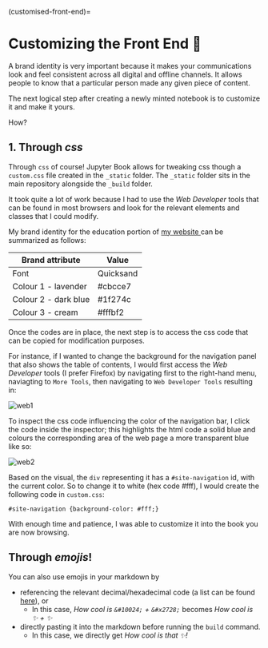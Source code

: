 (customised-front-end)=
# Customizing the Front End 🌼

A brand identity is very important because it makes
your communications look and feel consistent across
all digital and offline channels. It allows people
to know that a particular person made any given piece
of content.

The next logical step after creating a newly minted
notebook is to customize it and make it yours.

How?

## 1. Through *css*

Through `css` of course! Jupyter Book allows for
tweaking css though a `custom.css` file created in the
`_static` folder. The `_static` folder sits in the main
repository alongside the `_build` folder.

It took quite a lot of work because I had to use the *Web
Developer* tools that can be found in most browsers and look
for the relevant elements and classes that I could modify.

My brand identity for the education portion of 
<a href='https://ceethinwa.github.io/education.html'>my website
</a> can be summarized as follows:

| Brand attribute      | Value     |
|----------------------|-----------|
| Font                 | Quicksand |
| Colour 1 - lavender  | #cbcce7   |
| Colour 2 - dark blue | #1f274c   |
| Colour 3 - cream     | #fffbf2   |

Once the codes are in place, the next step is to access the css
code that can be copied for modification purposes.

For instance, if I wanted to change the background for the
navigation panel that also shows the table of contents, I would
first access the *Web Developer* tools (I prefer Firefox)
by navigating first to the right-hand menu, naviagting to `More
Tools`, then navigating to `Web Developer Tools` resulting in:

![web1](../images/img9.png)

To inspect the css code influencing the color of the navigation
bar, I click the code inside the inspector; this highlights
the html code a solid blue and colours the corresponding area of the web
page a more transparent blue like so:

![web2](../images/img10.png)

Based on the visual, the `div` representing it has a 
`#site-navigation` id, with the current color. So to change it
to white (hex code #fff), I would create the following code in
`custom.css`:

```
#site-navigation {background-color: #fff;}
```

With enough time and patience, I was able to customize it into
the book you are now browsing.

## Through *emojis*!

You can also use emojis in your markdown by
* referencing the relevant decimal/hexadecimal code (a list can be found <a href='https://www.w3schools.com/charsets/ref_emoji.asp'> here</a>), or
  * In this case, *How cool is `&#10024;` + `&#x2728;`* becomes *How cool is &#10024; + &#x2728;* 
* directly pasting it into the markdown before running the `build` command.
  * In this case, we directly get *How cool is that ✨!* 


<br>
